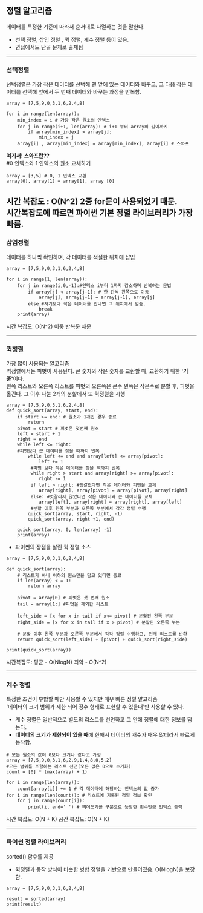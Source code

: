 ## 정렬 알고리즘

데이터를 특정한 기준에 따라서 순서대로 나열하는 것을 말한다. 
* 선택 정렬, 삽입 정렬 , 퀵 정렬, 계수 정렬 등이 있음.
* 면접에서도 단골 문제로 출제됨 
---
### 선택정렬
선택정렬은 가장 작은 데이터를 선택해 맨 앞에 있는 데이터와 바꾸고, 그 다음 작은 데이터를 선택해 앞에서 두 번째 데이터와 바꾸는 과정을 반복함.<br>
```bazaar
array = [7,5,9,0,3,1,6,2,4,8]

for i in range(len(array)):
    min_index = i # 가장 작은 원소의 인덱스
    for j in range(i+1, len(array): # i+1 부터 array의 길이까지
        if array[min_index] > array[j]:
            min_index = j
    array[i] , array[min_index] = array[min_index], array[i] # 스와프
```
<strong>여기서! 스와프란??</strong><br>
#0 인덱스와 1 인덱스의 원소 교체하기
```bazaar
array = [3,5] # 0, 1 인덱스 교환
array[0], array[1] = array[1], array [0]
```

시간 복잡도 : O(N^2) 2중 for문이 사용되었기 때문.<br>
시간복잡도에 따르면 <strong>파이썬 기본 정렬 라이브러리</strong>가 가장 빠름.
---
### 삽입정렬
데이터를 하나씩 확인하며, 각 데이터를 적절한 위치에 삽입
```bazaar
array = [7,5,9,0,3,1,6,2,4,8]

for i in range(1, len(array)):
    for j in range(i,0,-1):#인덱스 i부터 1까지 감소하며 반복하는 문법
        if array[j] < array[j-1]: # 한 칸씩 왼쪽으로 이동
            array[j], array[j-1] = array[j-1], array[j]
        else:#자기보다 작은 데이터를 만나면 그 위치에서 멈춤.
            break
    print(array)
```
시간 복잡도: O(N^2) 이중 반복문 때문

---
### 퀵정렬
가장 많이 사용되는 알고리즘<br>
퀵정렬에서는 피벗이 사용된다. 큰 숫자와 작은 숫자를 교환할 때, 교환하기 위한 <strong>'기준'</strong>이다.
<br>
왼쪽 리스트와 오른쪽 리스트를 피벗의 오른쪽은 큰수 왼쪽은 작은수로 분할 후, 피벗을 옮긴다.
그 이후 나눈 2개의 분할에서 또 퀵정렬을 시행
```bazaar
array = [7,5,9,0,3,1,6,2,4,8]
def quick_sort(array, start, end):
    if start >= end: # 원소가 1개인 경우 종료
        return
    pivot = start # 피벗은 첫번째 원소
    left = start + 1
    right = end
    while left <= right:
    #피벗보다 큰 데이터를 찾을 때까지 반복
        while left <= end and array[left] <= array[pivot]:
            left += 1
         #피벗 보다 작은 데이터를 찾을 땍까지 반복
         while right > start and array[right] >= array[pivot]:
            right -= 1
         if left > right: #엇갈렸다면 작은 데이터와 피벗을 교체
            array[right], array[pivot] = array[pivot], array[right]
         else: #엇갈리지 않았다면 작은 데이터와 큰 데이터를 교체
            array[left], array[right] = array[right], array[left]
         #분할 이후 왼쪽 부분과 오른쪽 부분에서 각각 정렬 수행
        quick_sort(array, start, right, -1)
        quick_sort(array, right +1, end)
      
    quick_sort(array, 0, len(array) -1)
    print(array)
```
* 파이썬의 장점을 살린 퀵 정렬 소스
```bazaar
array = [7,5,9,0,3,1,6,2,4,8]

def quick_sort(array):
    # 리스트가 하나 이하의 원소만을 담고 있다면 종료
    if len(array) < = 1:
        return array
    
    pivot = array[0] # 피벗은 첫 번째 원소
    tail = array[1:] #피벗을 제외한 리스트
    
    left_side = [x for x in tail if x<= pivot] # 분할된 왼쪽 부분
    right_side = [x for x in tail if x > pivot] # 분할된 오른쪽 부분
    
    # 분할 이후 왼쪽 부분과 오른쪽 부분에서 각각 정렬 수행하고, 전체 리스트를 반환
    return quick_sort(left_side) + [pivot] + quick_sort(right_side)

print(quick_sort(array))
```
시간복잡도: 평균 - O(NlogN) 최악 - O(N^2)

---
### 계수 정렬
특정한 조건이 부합할 때만 사용할 수 있지만 매우 빠른 정렬 알고리즘<br>
'데이터의 크기 범위가 제한 되어 정수 형태로 표현할 수 있을때'만 사용할 수 있다.
* 계수 정렬은 일반적으로 별도의 리스트를 선언하고 그 안에 정렬에 대한 정보를 담는다.
* <strong>데이터의 크기가 제한되어 있을 때</strong>에 한해서 데이터의 개수가 매우 많더라서 빠르게 동작함.

```bazaar
# 모든 원소의 값이 0보다 크거나 같다고 가정
array = [7,5,9,0,3,1,6,2,9,1,4,8,0,5,2]
#모든 범위를 포함하는 리스트 선언(모든 값은 0으로 초기화)
count = [0] * (max(array) + 1)

for i in range(len(array)):
    count[array[i]] += 1 # 각 데이터에 해당하는 인덱스의 값 증가
for i in range(len(count)): # 리스트에 기록된 정렬 정보 확인
    for j in range(count[i]):
        print(i, end=' ') # 띄어쓰기를 구분으로 등장한 횟수만큼 인덱스 출력

```
시간 복잡도: O(N + K) 공간 복잡도: O(N + K)

---
### 파이썬 정렬 라이브러리
sorted() 함수를 제공
* 퀵정렬과 동작 방식이 비슷한 병합 정렬을 기반으로 만들어졌음. O(NlogN)을 보장함.
```bazaar
array = [7,5,9,0,3,1,6,2,4,8]

result = sorted(array)
print(result)
```
